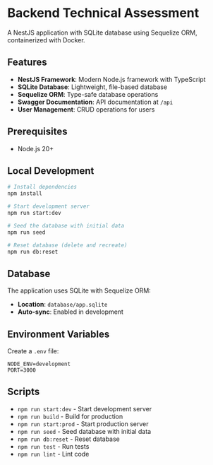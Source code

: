 # Backend Technical Assessment

A NestJS application with SQLite database using Sequelize ORM, containerized with Docker.

## Features

- **NestJS Framework**: Modern Node.js framework with TypeScript
- **SQLite Database**: Lightweight, file-based database
- **Sequelize ORM**: Type-safe database operations
- **Swagger Documentation**: API documentation at `/api`
- **User Management**: CRUD operations for users

## Prerequisites

- Node.js 20+

## Local Development

```bash
# Install dependencies
npm install

# Start development server
npm run start:dev

# Seed the database with initial data
npm run seed

# Reset database (delete and recreate)
npm run db:reset
```

## Database

The application uses SQLite with Sequelize ORM:

- **Location**: `database/app.sqlite`
- **Auto-sync**: Enabled in development

## Environment Variables

Create a `.env` file:

```env
NODE_ENV=development
PORT=3000
```

## Scripts

- `npm run start:dev` - Start development server
- `npm run build` - Build for production
- `npm run start:prod` - Start production server
- `npm run seed` - Seed database with initial data
- `npm run db:reset` - Reset database
- `npm run test` - Run tests
- `npm run lint` - Lint code
